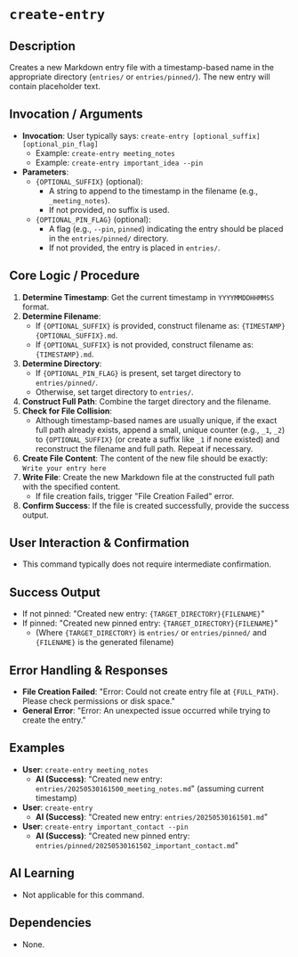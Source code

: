 # `create-entry`

## Description
Creates a new Markdown entry file with a timestamp-based name in the appropriate directory (`entries/` or `entries/pinned/`). The new entry will contain placeholder text.

## Invocation / Arguments
*   **Invocation**: User typically says: `create-entry [optional_suffix] [optional_pin_flag]`
    *   Example: `create-entry meeting_notes`
    *   Example: `create-entry important_idea --pin`
*   **Parameters**:
    *   `{OPTIONAL_SUFFIX}` (optional):
        *   A string to append to the timestamp in the filename (e.g., `_meeting_notes`).
        *   If not provided, no suffix is used.
    *   `{OPTIONAL_PIN_FLAG}` (optional):
        *   A flag (e.g., `--pin`, `pinned`) indicating the entry should be placed in the `entries/pinned/` directory.
        *   If not provided, the entry is placed in `entries/`.

## Core Logic / Procedure
1.  **Determine Timestamp**: Get the current timestamp in `YYYYMMDDHHMMSS` format.
2.  **Determine Filename**:
    *   If `{OPTIONAL_SUFFIX}` is provided, construct filename as: `{TIMESTAMP}{OPTIONAL_SUFFIX}.md`.
    *   If `{OPTIONAL_SUFFIX}` is not provided, construct filename as: `{TIMESTAMP}.md`.
3.  **Determine Directory**:
    *   If `{OPTIONAL_PIN_FLAG}` is present, set target directory to `entries/pinned/`.
    *   Otherwise, set target directory to `entries/`.
4.  **Construct Full Path**: Combine the target directory and the filename.
5.  **Check for File Collision**:
    *   Although timestamp-based names are usually unique, if the exact full path already exists, append a small, unique counter (e.g., `_1`, `_2`) to `{OPTIONAL_SUFFIX}` (or create a suffix like `_1` if none existed) and reconstruct the filename and full path. Repeat if necessary.
6.  **Create File Content**: The content of the new file should be exactly: `Write your entry here`
7.  **Write File**: Create the new Markdown file at the constructed full path with the specified content.
    *   If file creation fails, trigger "File Creation Failed" error.
8.  **Confirm Success**: If the file is created successfully, provide the success output.

## User Interaction & Confirmation
*   This command typically does not require intermediate confirmation.

## Success Output
*   If not pinned: "Created new entry: `{TARGET_DIRECTORY}{FILENAME}`"
*   If pinned: "Created new pinned entry: `{TARGET_DIRECTORY}{FILENAME}`"
    *   (Where `{TARGET_DIRECTORY}` is `entries/` or `entries/pinned/` and `{FILENAME}` is the generated filename)

## Error Handling & Responses
*   **File Creation Failed**: "Error: Could not create entry file at `{FULL_PATH}`. Please check permissions or disk space."
*   **General Error**: "Error: An unexpected issue occurred while trying to create the entry."

## Examples
*   **User**: `create-entry meeting_notes`
    *   **AI (Success)**: "Created new entry: `entries/20250530161500_meeting_notes.md`" (assuming current timestamp)
*   **User**: `create-entry`
    *   **AI (Success)**: "Created new entry: `entries/20250530161501.md`"
*   **User**: `create-entry important_contact --pin`
    *   **AI (Success)**: "Created new pinned entry: `entries/pinned/20250530161502_important_contact.md`"

## AI Learning
*   Not applicable for this command.

## Dependencies
*   None.
